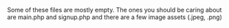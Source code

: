 Some of these files are mostly empty. The ones you should be caring about are main.php and signup.php and there are a few image assets (.jpeg, .png)
